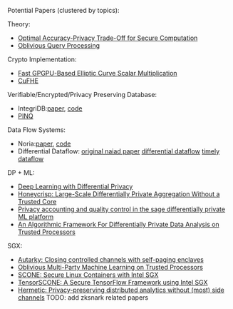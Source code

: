 Potential Papers (clustered by topics):

Theory:
* [Optimal Accuracy-Privacy Trade-Off for Secure Computation](https://ieeexplore.ieee.org/stamp/stamp.jsp?arnumber=8573818)
* [Oblivious Query Processing](https://arxiv.org/abs/1312.4012)

Crypto Implementation:
* [Fast GPGPU-Based Elliptic Curve Scalar Multiplication](https://eprint.iacr.org/2014/198.pdf)
* [CuFHE](https://github.com/vernamlab/cuFHE)

Verifiable/Encrypted/Privacy Preserving Database:
* IntegriDB:[paper](http://users.umiacs.umd.edu/~zhangyp/papers/IntegriDB.pdf), [code](https://github.com/integridb/Code)
* [PINQ](http://cs.brown.edu/courses/csci2390/readings/pinq.pdf)

Data Flow Systems:
* Noria:[paper](https://pdos.csail.mit.edu/papers/noria:osdi18.pdf), [code](https://github.com/mit-pdos/noria)
* Differential Dataflow: 
[original naiad paper](http://sigops.org/s/conferences/sosp/2013/papers/p439-murray.pdf)
[differential dataflow](https://github.com/timelydataflow/differential-dataflow/blob/master/differentialdataflow.pdf)
[timely dataflow](https://github.com/timelydataflow/timely-dataflow)

DP + ML:
* [Deep Learning with Differential Privacy](https://arxiv.org/pdf/1607.00133.pdf)
* [Honeycrisp: Large-Scale Differentially Private Aggregation Without a Trusted Core](https://dl.acm.org/doi/pdf/10.1145/3341301.3359660)
* [Privacy accounting and quality control in the sage differentially private ML platform](https://dl.acm.org/doi/pdf/10.1145/3341301.3359639)
* [An Algorithmic Framework For Differentially Private
Data Analysis on Trusted Processors](https://arxiv.org/pdf/1807.00736.pdf)

SGX:
* [Autarky: Closing controlled channels with self-paging enclaves](https://marksilberstein.com/wp-content/uploads/2020/02/eurosys20-final310.pdf)
* [Oblivious Multi-Party Machine Learning on Trusted Processors](https://www.microsoft.com/en-us/research/wp-content/uploads/2016/07/paper.pdf)
* [SCONE: Secure Linux Containers with Intel SGX](https://www.usenix.org/system/files/conference/osdi16/osdi16-arnautov.pdf)
* [TensorSCONE: A Secure TensorFlow Framework using Intel SGX](https://arxiv.org/pdf/1902.04413.pdf)
* [Hermetic: Privacy-preserving distributed analytics without (most) side channels](https://www.cis.upenn.edu/~ahae/papers/hermetic-tr.pdf)
TODO: add zksnark related papers
